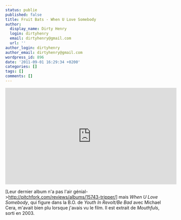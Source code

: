 ```yaml
---
status: publie
published: false
title: Fruit Bats - When U Love Somebody
author:
  display_name: Dirty Henry
  login: dirtyhenry
  email: dirtyhenry@gmail.com
  url: ''
author_login: dirtyhenry
author_email: dirtyhenry@gmail.com
wordpress_id: 896
date: '2011-09-01 16:29:34 +0200'
categories: []
tags: []
comments: []
---
```

<iframe src="http://player.vimeo.com/video/46306076?color=ffffff" width="540" height="304" frameborder="0" webkitAllowFullScreen mozallowfullscreen allowFullScreen></iframe>

[Leur dernier album n'a pas l'air génial->http://pitchfork.com/reviews/albums/15743-tripper/] mais *When U Love Somebody*, qui figure dans la B.O. de *Youth In Revolt/Be Bad* avec Michael Cera, m'avait bien plu lorsque j'avais vu le film. Il est extrait de *Mouthfuls*, sorti en 2003.
